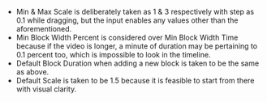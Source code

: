 - Min & Max Scale is deliberately taken as 1 & 3 respectively with step as 0.1 while dragging, but the input enables any values other than the aforementioned.
- Min Block Width Percent is considered over Min Block Width Time because if the video is longer, a minute of duration may be pertaining to 0.1 percent too, which is impossible to look in the timeline.
- Default Block Duration when adding a new block is taken to be the same as above.
- Default Scale is taken to be 1.5 because it is feasible to start from there with visual clarity.